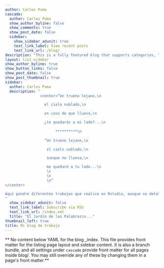 ```yaml
---
author: Carlos Puma
cascade:
  author: Carlos Puma
  show_author_byline: false
  show_comments: true
  show_post_date: false
  sidebar:
    show_sidebar_adunit: true
    text_link_label: View recent posts
    text_link_url: /blog/
description: "This is a fully featured blog that supports categories, \ntags, series,and pagination.\n"
layout: list-sidebar
show_author_byline: true
show_button_links: false
show_post_date: false
show_post_thumbnail: true
sidebar:
  author: Carlos Puma
  description: " 
                <center>“Un trueno lejano,\n

                  el cielo nublado,\n

                  en caso de que llueva,\n

                  ¿te quedarás a mi lado?...\n
                  
                       **********\n
                  
                  “Un trueno lejano,\n

                   el cielo nublado,\n

                   aunque no llueva,\n

                   me quedaré a tu lado...\n
                   \n
                   \n
                   \n”
</center>

Aquí pondré diferentes trabajos que realice en Rstudio, aunque no detalle en muchas cosas, considero lo básico para que pueda entenderse las diferentes actividades que se haga en el programa, **Ante todo debe ser entendible para la otra persona**
"
  show_sidebar_adunit: false
  text_link_label: Subscribe via RSS
  text_link_url: /index.xml
  title: "El Jardin de las Palabras\n..."
thumbnail_left: true
title: Mi blog de trabajo
---
```


** No content below YAML for the blog _index. This file provides front matter for the listing page layout and sidebar content. It is also a branch bundle, and all settings under `cascade` provide front matter for all pages inside blog/. You may still override any of these by changing them in a page's front matter.**
